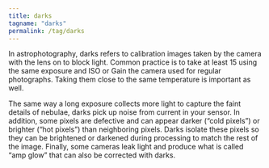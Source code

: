 ```yaml
---
title: darks
tagname: "darks"
permalink: /tag/darks
---
```


In astrophotography, darks refers to calibration images taken by the camera with the lens on to block light. Common practice is to take at least 15 using the same exposure and ISO or Gain the camera used for regular photographs. Taking them close to the same temperature is important as well. 

The same way a long exposure collects more light to capture the faint details of nebulae, darks pick up noise from current in your sensor. In addition, some pixels are defective and can appear darker (“cold pixels”) or brighter (“hot pixels”) than neighboring pixels. Darks isolate these pixels so they can be brightened or darkened during processing to match the rest of the image. Finally, some cameras leak light and produce what is called “amp glow” that can also be corrected with darks.